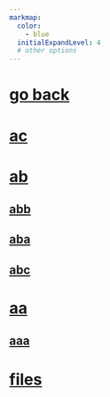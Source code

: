 ```yaml
---
markmap:
  color:
    - blue
  initialExpandLevel: 4
  # other options
---
```


# [go back](../index.html)
# [ac](ac/index.html)
# [ab](ab/index.html)
## [abb](ab/abb/index.html)
## [aba](ab/aba/index.html)
## [abc](ab/abc/index.html)
# [aa](aa/index.html)
## [aaa](aa/aaa/index.html)
# [files](files/index.html)

